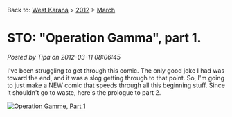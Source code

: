 Back to: [West Karana](/posts/westkarana.md) > [2012](/posts/2012/westkarana.md) > [March](./westkarana.md)
# STO: "Operation Gamma", part 1.

*Posted by Tipa on 2012-03-11 08:06:45*

I've been struggling to get through this comic. The only good joke I had was toward the end, and it was a slog getting through to that point. So, I'm going to just make a NEW comic that speeds through all this beginning stuff. Since it shouldn't go to waste, here's the prologue to part 2.

[![](../../../uploads/2012/03/gamma1.png "Operation Gamme, Part 1")](../../../uploads/2012/03/gamma1.png)
